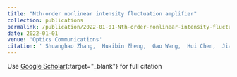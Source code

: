 ```yaml
---
title: "Nth-order nonlinear intensity fluctuation amplifier"
collection: publications
permalink: /publication/2022-01-01-Nth-order-nonlinear-intensity-fluctuation-amplifier
date: 2022-01-01
venue: 'Optics Communications'
citation: ' Shuanghao Zhang,  Huaibin Zheng,  Gao Wang,  Hui Chen,  Jianbin Liu,  Yu Zhou,  Yuchen He,  Sheng Luo,  Yanyan Liu,  Zhuo Xu, &quot;Nth-order nonlinear intensity fluctuation amplifier.&quot; Optics Communications, 2022.'
---
```

Use [Google Scholar](https://scholar.google.com/scholar?q=Nth+order+nonlinear+intensity+fluctuation+amplifier){:target="_blank"} for full citation